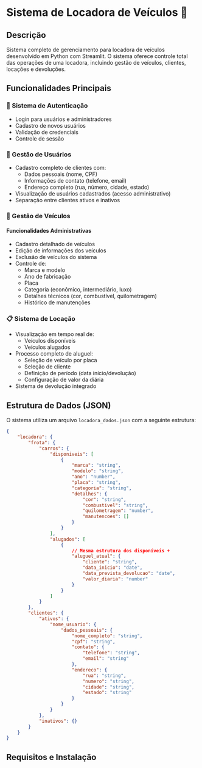 # Sistema de Locadora de Veículos 🚗

## Descrição
Sistema completo de gerenciamento para locadora de veículos desenvolvido em Python com Streamlit. O sistema oferece controle total das operações de uma locadora, incluindo gestão de veículos, clientes, locações e devoluções.

## Funcionalidades Principais

### 🔐 Sistema de Autenticação
- Login para usuários e administradores
- Cadastro de novos usuários
- Validação de credenciais
- Controle de sessão

### 👥 Gestão de Usuários
- Cadastro completo de clientes com:
  - Dados pessoais (nome, CPF)
  - Informações de contato (telefone, email)
  - Endereço completo (rua, número, cidade, estado)
- Visualização de usuários cadastrados (acesso administrativo)
- Separação entre clientes ativos e inativos

### 🚙 Gestão de Veículos
#### Funcionalidades Administrativas
- Cadastro detalhado de veículos
- Edição de informações dos veículos
- Exclusão de veículos do sistema
- Controle de:
  - Marca e modelo
  - Ano de fabricação
  - Placa
  - Categoria (econômico, intermediário, luxo)
  - Detalhes técnicos (cor, combustível, quilometragem)
  - Histórico de manutenções

### 📋 Sistema de Locação
- Visualização em tempo real de:
  - Veículos disponíveis
  - Veículos alugados
- Processo completo de aluguel:
  - Seleção de veículo por placa
  - Seleção de cliente
  - Definição de período (data início/devolução)
  - Configuração de valor da diária
- Sistema de devolução integrado

## Estrutura de Dados (JSON)
O sistema utiliza um arquivo `locadora_dados.json` com a seguinte estrutura:

```json
{
    "locadora": {
        "frota": {
            "carros": {
                "disponiveis": [
                    {
                        "marca": "string",
                        "modelo": "string",
                        "ano": "number",
                        "placa": "string",
                        "categoria": "string",
                        "detalhes": {
                            "cor": "string",
                            "combustivel": "string",
                            "quilometragem": "number",
                            "manutencoes": []
                        }
                    }
                ],
                "alugados": [
                    {
                        // Mesma estrutura dos disponíveis +
                        "aluguel_atual": {
                            "cliente": "string",
                            "data_inicio": "date",
                            "data_prevista_devolucao": "date",
                            "valor_diaria": "number"
                        }
                    }
                ]
            }
        },
        "clientes": {
            "ativos": {
                "nome_usuario": {
                    "dados_pessoais": {
                        "nome_completo": "string",
                        "cpf": "string",
                        "contato": {
                            "telefone": "string",
                            "email": "string"
                        },
                        "endereco": {
                            "rua": "string",
                            "numero": "string",
                            "cidade": "string",
                            "estado": "string"
                        }
                    }
                }
            },
            "inativos": {}
        }
    }
}
```

## Requisitos e Instalação
###

